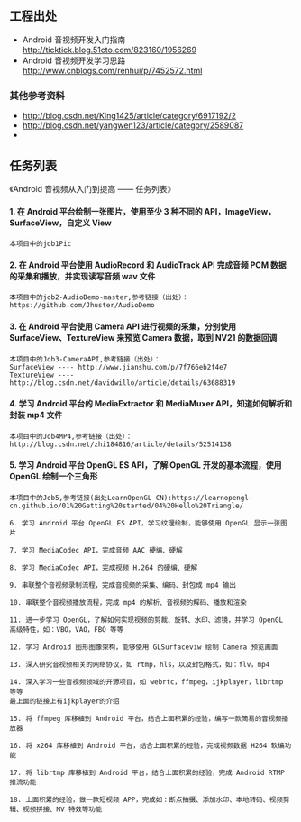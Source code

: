 ## 工程出处
* Android 音视频开发入门指南 http://ticktick.blog.51cto.com/823160/1956269
* Android 音视频开发学习思路 http://www.cnblogs.com/renhui/p/7452572.html

### 其他参考资料
* http://blog.csdn.net/King1425/article/category/6917192/2
* http://blog.csdn.net/yangwen123/article/category/2589087
* 
## 任务列表
《Android 音视频从入门到提高 —— 任务列表》

#### 1. 在 Android 平台绘制一张图片，使用至少 3 种不同的 API，ImageView，SurfaceView，自定义 View
    本项目中的job1Pic
#### 2. 在 Android 平台使用 AudioRecord 和 AudioTrack API 完成音频 PCM 数据的采集和播放，并实现读写音频 wav 文件
	本项目中的job2-AudioDemo-master,参考链接（出处）：https://github.com/Jhuster/AudioDemo

#### 3. 在 Android 平台使用 Camera API 进行视频的采集，分别使用 SurfaceView、TextureView 来预览 Camera 数据，取到 NV21 的数据回调
	本项目中的Job3-CameraAPI,参考链接（出处）：
	SurfaceView ---- http://www.jianshu.com/p/7f766eb2f4e7
	TextureView ---- http://blog.csdn.net/davidwillo/article/details/63688319

#### 4. 学习 Android 平台的 MediaExtractor 和 MediaMuxer API，知道如何解析和封装 mp4 文件
	本项目中的Job4MP4,参考链接（出处）：
	http://blog.csdn.net/zhi184816/article/details/52514138

#### 5. 学习 Android 平台 OpenGL ES API，了解 OpenGL 开发的基本流程，使用 OpenGL 绘制一个三角形
	本项目中的Job5,参考链接(出处LearnOpenGL CN):https://learnopengl-cn.github.io/01%20Getting%20started/04%20Hello%20Triangle/

    6. 学习 Android 平台 OpenGL ES API，学习纹理绘制，能够使用 OpenGL 显示一张图片

    7. 学习 MediaCodec API，完成音频 AAC 硬编、硬解

    8. 学习 MediaCodec API，完成视频 H.264 的硬编、硬解

    9. 串联整个音视频录制流程，完成音视频的采集、编码、封包成 mp4 输出

    10. 串联整个音视频播放流程，完成 mp4 的解析、音视频的解码、播放和渲染

    11. 进一步学习 OpenGL，了解如何实现视频的剪裁、旋转、水印、滤镜，并学习 OpenGL 高级特性，如：VBO，VAO，FBO 等等

    12. 学习 Android 图形图像架构，能够使用 GLSurfaceviw 绘制 Camera 预览画面

    13. 深入研究音视频相关的网络协议，如 rtmp，hls，以及封包格式，如：flv，mp4

    14. 深入学习一些音视频领域的开源项目，如 webrtc，ffmpeg，ijkplayer，librtmp 等等
    最上面的链接上有ijkplayer的介绍

    15. 将 ffmpeg 库移植到 Android 平台，结合上面积累的经验，编写一款简易的音视频播放器

    16. 将 x264 库移植到 Android 平台，结合上面积累的经验，完成视频数据 H264 软编功能

    17. 将 librtmp 库移植到 Android 平台，结合上面积累的经验，完成 Android RTMP 推流功能

    18. 上面积累的经验，做一款短视频 APP，完成如：断点拍摄、添加水印、本地转码、视频剪辑、视频拼接、MV 特效等功能

